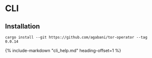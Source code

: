 # CLI

## Installation

```
cargo install --git https://github.com/agabani/tor-operator --tag 0.0.14
```

{%
   include-markdown "cli_help.md"
   heading-offset=1
%}
